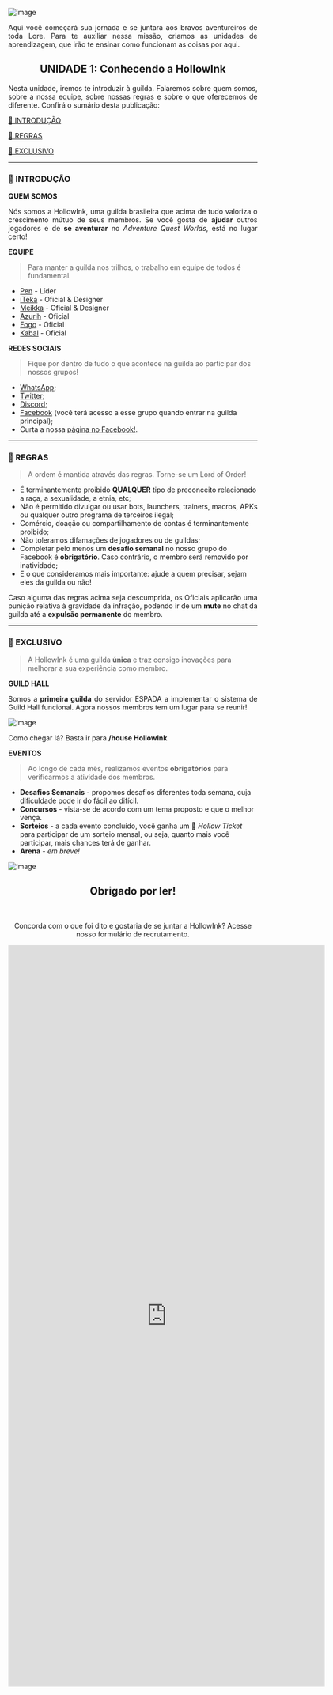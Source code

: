 
![image](https://user-images.githubusercontent.com/49551386/79494029-b431c900-7ff8-11ea-9de3-2c8bf7e85a4d.png)

<p align="justify">Aqui você começará sua jornada e se juntará aos bravos aventureiros de toda Lore. Para te auxiliar nessa missão, criamos as unidades de aprendizagem, que irão te ensinar como funcionam as coisas por aqui.</p>

<center>
 <h2>UNIDADE 1: Conhecendo a HollowInk</h2>
</center>

<p align="justify">Nesta unidade, iremos te introduzir à guilda. Falaremos sobre quem somos, sobre a nossa equipe, sobre nossas regras e sobre o que oferecemos de diferente. Confirá o sumário desta publicação:</p>

[🚩 INTRODUÇÃO](#-introdução)

[📜  REGRAS](#--regras)

[🚀  EXCLUSIVO](#--exclusivo)

<hr>

### 🚩 INTRODUÇÃO 

**QUEM SOMOS**

<p align="justify">Nós somos a HollowInk, uma guilda brasileira que acima de tudo valoriza o crescimento mútuo de seus membros. Se você gosta de <b>ajudar</b> outros jogadores e de <b>se aventurar</b> no <i>Adventure Quest Worlds</i>, está no lugar certo!</p>
 
**EQUIPE**

>  Para manter a guilda nos trilhos, o trabalho em equipe de todos é fundamental.

- [Pen](http://aq.com/char/Pen) - Líder
- [iTeka](http://aq.com/char/iTeka) - Oficial & Designer
- [Meikka](http://aq.com/char/Meikka) - Oficial & Designer
- [Azurih](http://aq.com/char/Azurih) - Oficial
- [Fogo](http://aq.com/char/Fogo) - Oficial
- [Kabal](http://aq.com/char/Kabal) - Oficial

**REDES SOCIAIS**
> Fique por dentro de tudo o que acontece na guilda ao participar dos nossos grupos!

- [WhatsApp](http://abre.ai/hollowink);
- [Twitter](https://twitter.com/HollowInkAQW);
- [Discord](https://discord.gg/EShjXDj);
- [Facebook]() (você terá acesso a esse grupo quando entrar na guilda principal);
- Curta a nossa [página no Facebook!](https://www.facebook.com/HollowInkGuild/).

<hr>

### 📜  REGRAS
> A ordem é mantida através das regras. Torne-se um Lord of Order!

- É terminantemente proibido **QUALQUER** tipo de preconceito relacionado a raça, a sexualidade, a etnia, etc;
- Não é permitido divulgar ou usar bots, launchers, trainers, macros, APKs ou qualquer outro programa de terceiros ilegal;
- Comércio, doação ou compartilhamento de contas é terminantemente proibido;
- Não toleramos difamações de jogadores ou de guildas;
- Completar pelo menos um **desafio semanal** no nosso grupo do Facebook é **obrigatório**. Caso contrário, o membro será removido por inatividade;
- E o que consideramos mais importante: ajude a quem precisar, sejam eles da guilda ou não!

<p align="justify">Caso alguma das regras acima seja descumprida, os Oficiais aplicarão uma punição relativa à gravidade da infração, podendo ir de um <b>mute</b> no chat da guilda até a <b>expulsão permanente</b> do membro.</p>

<hr>

### 🚀  EXCLUSIVO

> A HollowInk é uma guilda **única** e traz consigo inovações para melhorar a sua experiência como membro.

**GUILD HALL**

<p align="justify">Somos a <b>primeira guilda</b> do servidor ESPADA a implementar o sistema de Guild Hall funcional. Agora nossos membros tem um lugar para se reunir!</p>

![image](https://user-images.githubusercontent.com/49551386/78179816-325a7100-7438-11ea-8a55-bebd343bbbc0.png)

Como chegar lá? Basta ir para **/house HollowInk**

**EVENTOS**

> Ao longo de cada mês, realizamos eventos **obrigatórios** para verificarmos a atividade dos membros.

- **Desafios Semanais** - propomos desafios diferentes toda semana, cuja dificuldade pode ir do fácil ao difícil. 
- **Concursos** - vista-se de acordo com um tema proposto e que o melhor vença.
- **Sorteios** - a cada evento concluído, você ganha um 🎫 <i>Hollow Ticket</i> para participar de um sorteio mensal, ou seja, quanto mais você participar, mais chances terá de ganhar.
- **Arena** - *em breve!*

![image](https://i.imgur.com/voznQTw.png)

<center>
 <h2>Obrigado por ler!</h2>
</center>

<br><p align="center">Concorda com o que foi dito e gostaria de se juntar a HollowInk? Acesse nosso formulário de recrutamento.</p>

<iframe src="https://docs.google.com/forms/d/e/1FAIpQLScqgRAgK1IV4MKHZVbnI_TWeV5rjHanXIcQWllcd6ddOhWHKg/viewform?embedded=true" width="640" height="1500" frameborder="0" marginheight="0" marginwidth="0">Carregando…</iframe>
